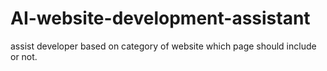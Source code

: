 # AI-website-development-assistant
assist developer based on category of website which page should include or not.
